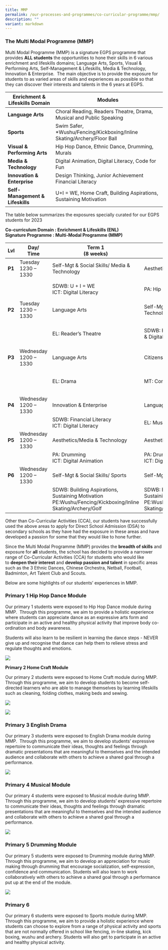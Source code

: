 ```yaml
---
title: MMP
permalink: /our-processes-and-programmes/co-curricular-programme/mmp/
description: ""
variant: markdown
---
```

### The Multi Modal Programme (MMP)

Multi Modal Programme (MMP) is&nbsp;a signature EGPS programme that provides&nbsp;**ALL students**&nbsp;the opportunities to hone their skills in 6 various enrichment and lifeskills domains; Language Arts, Sports, Visual &amp; Performing Arts, Self-Management &amp; Lifeskills, Media &amp; Technology, Innovation &amp; Enterprise.&nbsp; The main objective is to provide the exposure for students to as varied areas of skills and experiences as possible so that they can discover their interests and talents in the 6 years at EGPS.

| **Enrichment &amp; Lifeskills Domain** 	| Modules 	|
|---	|---	|
| **Language Arts** 	| Choral Reading, Readers Theatre, Drama, Musical and Public Speaking 	|
| **Sports** 	| Swim Safer, *Wushu/Fencing/Kickboxing/Inline Skating/Archery/Floor Ball 	|
| **Visual &amp; Performing Arts** 	| Hip Hop Dance, Ethnic Dance, Drumming, Murals 	|
| **Media &amp; Technology** 	| Digital Animation, Digital Literacy, Code for Fun 	|
| **Innovation &amp; Enterprise** 	| Design Thinking, Junior Achievement Financial Literacy 	|
| **Self-Management &amp; Lifeskills** 	| U+I = WE, Home Craft, Building Aspirations, Sustaining Motivation 	|



The table below summarizes the exposures specially curated for our EGPS students for 2023

**Co-curriculum Domain : Enrichment &amp; Lifeskills (ENL)**   
**Signature Programme : Multi-Modal Programme (MMP)**

| **Lvl** 	| Day/ <br>Time 	| Term 1<br>(8 weeks) 	| Term 2<br>(8 weeks) 	| Term 3<br>(8 weeks) 	|
|---	|---	|---	|---	|---	|
| **P1** 	| Tuesday<br>1230 – 1330 	| Self-Mgt &amp; Social Skills/ Media &amp; Technology 	| Aesthetics 	| Language Arts 	|
|  	|  	| SDWB: U + I  = WE<br>ICT: Digital Literacy 	| PA: Hip Hop Dance 	| EL: Choral Reading/<br>Poetry Recitation 	|
| **P2** 	| Tuesday<br>1230 – 1330 	| Language Arts 	| Self-Mgt &amp; Social Skills/ Media &amp; Technology 	| Aesthetics  	|
|  	|  	| EL: Reader’s Theatre 	| SDWB: Home Craft<br>&amp; Digital Literacy 	| PA: Sports / Aesthetics - Cycling / Street Dance 	|
| **P3** 	| Wednesday<br>1200 – 1330 	| Language Arts 	| Citizenship 	| Innovation &amp; Enterprise 	|
|  	|  	| EL: Drama 	| MT: Conversation CL/ML (CCM) 	| SCI: Design Thinking<br>ICT: Digital Literacy 	|
| **P4** 	| Wednesday<br>1200 – 1330 	| Innovation &amp; Enterprise 	| Language Arts 	| Innovation &amp; Enterprise 	|
|  	|  	| SDWB: Financial Literacy<br>ICT: Digital Literacy 	| EL: Musical 	| IPW: STEAM 	|
| **P5** 	| Wednesday<br>1200 – 1330 	| Aesthetics/Media &amp; Technology 	| Aesthetics/ Media &amp; Technology 	| Language Arts 	|
|  	|  	| PA: Drumming<br>ICT: Digital Animation 	| PA: Drumming<br>ICT: Digital Animation 	| EL: Public Speaking/Oratory 	|
| **P6** 	| Wednesday<br>1200 – 1330 	| Self-Mgt &amp; Social Skills/ Sports 	| Self-Mgt &amp; Social Skills/ Sports 	|   	|
|  	|  	| SDWB: Building Aspirations, Sustaining Motivation<br>PE:Wushu/Fencing/Kickboxing/Inline Skating/Archery/Golf 	| SDWB: Building Aspirations, Sustaining Motivation<br>PE:Wushu/Fencing/Kickboxing/Inline Skating/Archery/Golf 	| PSLE Preparation 	|

Other than Co-Curricular Activities (CCA), our students have successfully used the above areas to apply for Direct School Admission (DSA) to secondary schools as they have had the exposure in these areas and have developed a passion for some that they would like to hone further.

Since the Multi Modal Programme (MMP) provides the&nbsp;**breadth of skills**&nbsp;and exposure for&nbsp;**all**&nbsp;students, the school has decided to provide a narrower range of Co-Curricular Activities (CCA) for students who would like to&nbsp;**deepen their interest**&nbsp;and&nbsp;**develop passion and talent**&nbsp;in specific areas such as the 3 Ethnic Dances, Chinese Orchestra, Netball, Football, Badminton, Art Talent Club and Scouts.

Below are some highlights of our students’ experiences in MMP.

### Primary 1 Hip Hop Dance Module

Our primary 1 students were exposed to Hip Hop Dance module during MMP. &nbsp;Through this programme, we aim to&nbsp;provide a holistic experience where students can appreciate dance as an expressive arts form and participate in an active and healthy physical activity that improve body co-ordination and body awareness.

Students will also learn to be resilient in learning the dance steps - NEVER give up and recognise that dance can help them to relieve stress and regulate thoughts and emotions.

![](/images/AE1.jpg)

**Primary 2 Home Craft Module**

Our primary 2 students were exposed to Home Craft module during MMP.&nbsp; Through this&nbsp;programme, we aim to&nbsp;develop students to become self-directed learners who are able to manage themselves by learning lifeskills such as cleaning, folding clothes, making beds and sewing.

![](/images/AE2.jpg)

![](/images/AE9.jpg)

### Primary 3 English Drama

Our primary 3 students were exposed to English Drama module during MMP.&nbsp; Through this programme, we aim to&nbsp;develop students’ expressive repertoire to communicate their ideas, thoughts and feelings through dramatic presentations that are meaningful to themselves and the intended audience and collaborate with others to achieve a shared goal through a performance.

![](/images/AE3.jpg)

### Primary 4 Musical Module

Our primary 4 students were exposed to Musical module during MMP.&nbsp; Through this programme, we aim to&nbsp;develop students’ expressive repertoire to communicate their ideas, thoughts and feelings through dramatic presentations that are meaningful to themselves and the intended audience and collaborate with others to achieve a shared goal through a performance.

![](/images/AE4.jpg)

### Primary 5 Drumming Module

Our primary 5 students were exposed to Drumming module during MMP.&nbsp; Through this programme, we aim to&nbsp;develop an appreciation for music making through drumming that encourage socialization, self-expression, confidence and communication. Students will also learn to work collaboratively with others to achieve a shared goal through a performance put up at the end of the module.

![](/images/AE5.jpg)

### Primary 6

Our primary 6 students were exposed to Sports module during MMP.&nbsp; Through this programme, we aim to&nbsp;provide a holistic experience where students can choose to explore from a range of physical activity and sports that are not normally offered in school like fencing, in-line skating, kick boxing, wushu and archery. Students will also get to participate in an active and healthy physical activity.